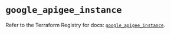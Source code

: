 # `google_apigee_instance`

Refer to the Terraform Registry for docs: [`google_apigee_instance`](https://registry.terraform.io/providers/hashicorp/google/6.35.0/docs/resources/apigee_instance).
